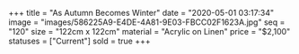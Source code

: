 +++
title = "As Autumn Becomes Winter"
date = "2020-05-01 03:17:34"
image = "images/586225A9-E4DE-4A81-9E03-FBCC02F1623A.jpg"
seq = "120"
size = "122cm x 122cm"
material = "Acrylic on Linen"
price = "$2,100"
statuses = ["Current"]
sold = true
+++
